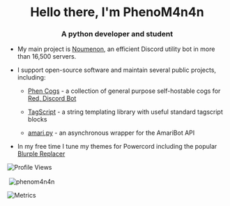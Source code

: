 <h1 align="center">Hello there, I'm PhenoM4n4n</h1>
<h3 align="center">A python developer and student</h3>

- My main project is [Noumenon](https://discordapp.com/oauth2/authorize?client_id=634866217764651009&permissions=2080894207&scope=bot%20applications.commands), an efficient Discord utility bot in more than 16,500 servers.

- I support open-source software and maintain several public projects, including:

  - [Phen Cogs](https://github.com/phenom4n4n/phen-cogs) - a collection of general purpose self-hostable cogs for [Red, Discord Bot](https://github.com/Cog-Creators/Red-DiscordBot)

  - [TagScript](https://github.com/phenom4n4n/TagScript) - a string templating library with useful standard tagscript blocks

  - [amari.py](https://github.com/TheF1ng3r/amari.py) - an asynchronous wrapper for the AmariBot API

- In my free time I tune my themes for Powercord including the popular [Blurple Replacer](https://github.com/phenom4n4n/blurple-replacer)

![Profile Views](https://komarev.com/ghpvc/?username=phenom4n4n)
<p>&nbsp;<img align="center" src="https://github-readme-stats.vercel.app/api?username=phenom4n4n&show_icons=true&locale=en&theme=dark" alt="phenom4n4n" /></p>

![Metrics](https://metrics.lecoq.io/phenom4n4n?template=classic&lines=1&isocalendar=1&languages=1&isocalendar.duration=half-year&languages.limit=8&languages.sections=most-used&languages.colors=github&languages.threshold=0%25&languages.indepth=false&languages.categories=markup%2C%20programming&languages.recent.categories=markup%2C%20programming&languages.recent.load=300&languages.recent.days=14&config.timezone=America%2FLos_Angeles)
